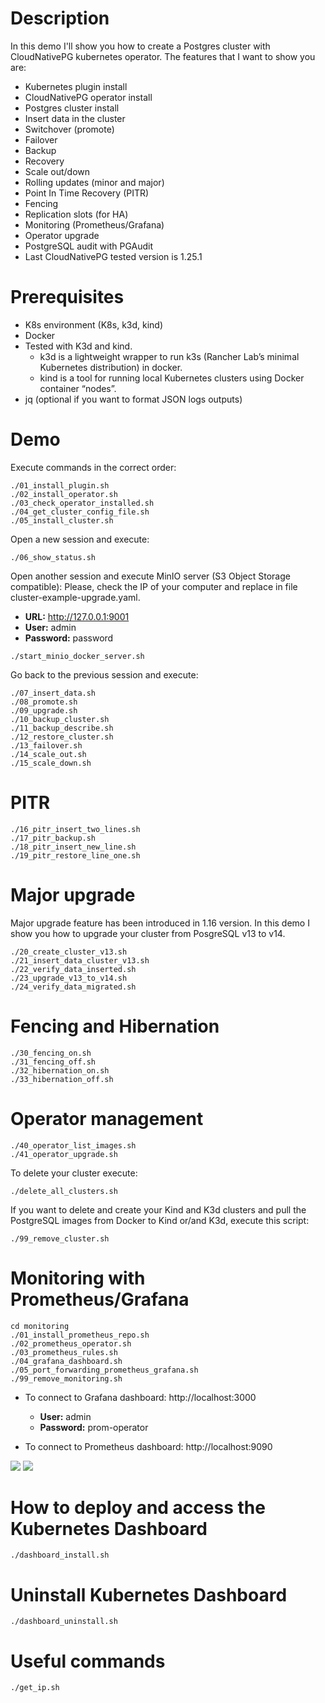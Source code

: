 # Description

In this demo I'll show you how to create a Postgres cluster with CloudNativePG kubernetes operator. The features that I want to show you are:
- Kubernetes plugin install
- CloudNativePG operator install
- Postgres cluster install
- Insert data in the cluster
- Switchover (promote)
- Failover
- Backup
- Recovery
- Scale out/down
- Rolling updates (minor and major)
- Point In Time Recovery (PITR)
- Fencing
- Replication slots (for HA)
- Monitoring (Prometheus/Grafana)
- Operator upgrade
- PostgreSQL audit with PGAudit
- Last CloudNativePG tested version is 1.25.1

# Prerequisites

- K8s environment (K8s, k3d, kind)
- Docker
- Tested with K3d and kind. 
  - k3d is a lightweight wrapper to run k3s (Rancher Lab’s minimal Kubernetes distribution) in docker.
  - kind is a tool for running local Kubernetes clusters using Docker container “nodes”.
- jq (optional if you want to format JSON logs outputs)

# Demo

Execute commands in the correct order:

```
./01_install_plugin.sh
./02_install_operator.sh
./03_check_operator_installed.sh
./04_get_cluster_config_file.sh
./05_install_cluster.sh
```

Open a new session and execute:

```
./06_show_status.sh
```

Open another session and execute MinIO server (S3 Object Storage compatible):
Please, check the IP of your computer and replace in file cluster-example-upgrade.yaml.

- **URL:** http://127.0.0.1:9001
- **User:** admin
- **Password:** password

```
./start_minio_docker_server.sh
```

Go back to the previous session and execute:

```
./07_insert_data.sh
./08_promote.sh
./09_upgrade.sh
./10_backup_cluster.sh
./11_backup_describe.sh
./12_restore_cluster.sh
./13_failover.sh
./14_scale_out.sh
./15_scale_down.sh
```

# PITR

```
./16_pitr_insert_two_lines.sh
./17_pitr_backup.sh
./18_pitr_insert_new_line.sh
./19_pitr_restore_line_one.sh
```

# Major upgrade

Major upgrade feature has been introduced in 1.16 version.
In this demo I show you how to upgrade your cluster from PosgreSQL v13 to v14.

```
./20_create_cluster_v13.sh
./21_insert_data_cluster_v13.sh
./22_verify_data_inserted.sh
./23_upgrade_v13_to_v14.sh
./24_verify_data_migrated.sh
```

# Fencing and Hibernation

```
./30_fencing_on.sh
./31_fencing_off.sh
./32_hibernation_on.sh
./33_hibernation_off.sh
```

# Operator management

```
./40_operator_list_images.sh
./41_operator_upgrade.sh
```

To delete your cluster execute:

```
./delete_all_clusters.sh
```

If you want to delete and create your Kind and K3d clusters and pull the PostgreSQL images from Docker to Kind or/and K3d, execute this script:

```
./99_remove_cluster.sh
```

# Monitoring with Prometheus/Grafana

```
cd monitoring
./01_install_prometheus_repo.sh
./02_prometheus_operator.sh
./03_prometheus_rules.sh
./04_grafana_dashboard.sh
./05_port_forwarding_prometheus_grafana.sh
./99_remove_monitoring.sh
```

- To connect to Grafana dashboard: http://localhost:3000
  - **User:** admin
  - **Password:** prom-operator

- To connect to Prometheus dashboard: http://localhost:9090

![](./images/grafana.png)
![](./images/prometheus.png)


# How to deploy and access the Kubernetes Dashboard


```
./dashboard_install.sh
```

# Uninstall Kubernetes Dashboard

```
./dashboard_uninstall.sh
```

# Useful commands

```
./get_ip.sh
```

